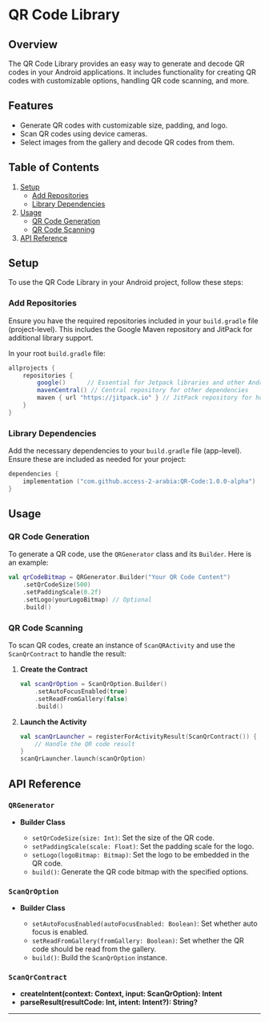 # QR Code Library

## Overview

The QR Code Library provides an easy way to generate and decode QR codes in your Android applications. It includes functionality for creating QR codes with customizable options, handling QR code scanning, and more.

## Features

- Generate QR codes with customizable size, padding, and logo.
- Scan QR codes using device cameras.
- Select images from the gallery and decode QR codes from them.

## Table of Contents

1. [Setup](#setup)
    - [Add Repositories](#add-repositories)
    - [Library Dependencies](#library-dependencies)
2. [Usage](#usage)
    - [QR Code Generation](#qr-code-generation)
    - [QR Code Scanning](#qr-code-scanning)
3. [API Reference](#api-reference)

## Setup

To use the QR Code Library in your Android project, follow these steps:

### Add Repositories

Ensure you have the required repositories included in your `build.gradle` file (project-level). This includes the Google Maven repository and JitPack for additional library support.

In your root `build.gradle` file:

```groovy
allprojects {
    repositories {
        google()      // Essential for Jetpack libraries and other Android dependencies
        mavenCentral() // Central repository for other dependencies
        maven { url "https://jitpack.io" } // JitPack repository for hosted libraries
    }
}
```

### Library Dependencies

Add the necessary dependencies to your `build.gradle` file (app-level). Ensure these are included as needed for your project:

```kotlin
dependencies {
    implementation ("com.github.access-2-arabia:QR-Code:1.0.0-alpha")
}
```

## Usage

### QR Code Generation

To generate a QR code, use the `QRGenerator` class and its `Builder`. Here is an example:

```kotlin
val qrCodeBitmap = QRGenerator.Builder("Your QR Code Content")
    .setQrCodeSize(500)
    .setPaddingScale(0.2f)
    .setLogo(yourLogoBitmap) // Optional
    .build()
```

### QR Code Scanning

To scan QR codes, create an instance of `ScanQRActivity` and use the `ScanQrContract` to handle the result:

1. **Create the Contract**

   ```kotlin
   val scanQrOption = ScanQrOption.Builder()
       .setAutoFocusEnabled(true)
       .setReadFromGallery(false)
       .build()
   ```

2. **Launch the Activity**

   ```kotlin
   val scanQrLauncher = registerForActivityResult(ScanQrContract()) { qrData ->
       // Handle the QR code result
   }
   scanQrLauncher.launch(scanQrOption)
   ```

## API Reference

### `QRGenerator`

- **Builder Class**

    - `setQrCodeSize(size: Int)`: Set the size of the QR code.
    - `setPaddingScale(scale: Float)`: Set the padding scale for the logo.
    - `setLogo(logoBitmap: Bitmap)`: Set the logo to be embedded in the QR code.
    - `build()`: Generate the QR code bitmap with the specified options.

### `ScanQrOption`

- **Builder Class**

    - `setAutoFocusEnabled(autoFocusEnabled: Boolean)`: Set whether auto focus is enabled.
    - `setReadFromGallery(fromGallery: Boolean)`: Set whether the QR code should be read from the gallery.
    - `build()`: Build the `ScanQrOption` instance.

### `ScanQrContract`

- **createIntent(context: Context, input: ScanQrOption): Intent**
- **parseResult(resultCode: Int, intent: Intent?): String?**

---

